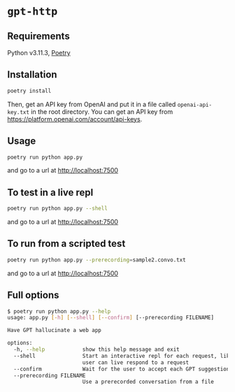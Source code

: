 # `gpt-http`

## Requirements

Python v3.11.3, [Poetry](https://python-poetry.org/)

## Installation

```bash
poetry install
```

Then, get an API key from OpenAI and put it in a file called `openai-api-key.txt` in the root directory. You can get an API key from <https://platform.openai.com/account/api-keys>.

## Usage

```bash
poetry run python app.py
```

and go to a url at <http://localhost:7500>

## To test in a live repl

```bash
poetry run python app.py --shell
```

and go to a url at <http://localhost:7500>

## To run from a scripted test

```bash
poetry run python app.py --prerecording=sample2.convo.txt
```

and go to a url at <http://localhost:7500>

## Full options

```bash
$ poetry run python app.py --help
usage: app.py [-h] [--shell] [--confirm] [--prerecording FILENAME]

Have GPT hallucinate a web app

options:
  -h, --help            show this help message and exit
  --shell               Start an interactive repl for each request, like flask shell, where the
                        user can live respond to a request
  --confirm             Wait for the user to accept each GPT suggestion before proceeding
  --prerecording FILENAME
                        Use a prerecorded conversation from a file
```
